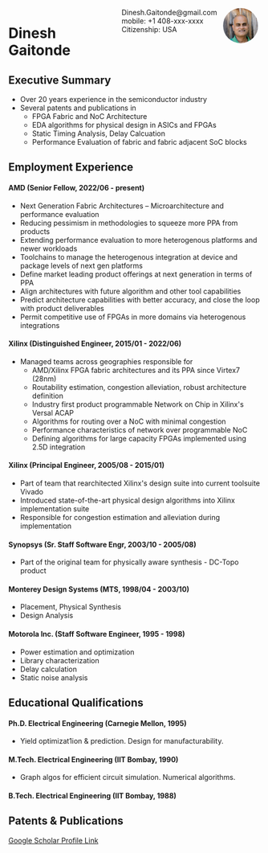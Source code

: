 <img style="float:right;border-radius:50%;width:70px;padding:6px" src="dinesh_photo.jpg" />

<span style="float:right;padding:6px"> 
  Dinesh.Gaitonde@gmail.com <br> mobile: +1 408-xxx-xxxx <br> Citizenship: USA
</span>

# Dinesh Gaitonde  

## Executive Summary
- Over 20 years experience in the semiconductor industry
- Several patents and publications in
  * FPGA Fabric and NoC Architecture
  * EDA algorithms for physical design in ASICs and FPGAs
  * Static Timing Analysis, Delay Calcuation
  * Performance Evaluation of fabric and fabric adjacent SoC blocks


## Employment Experience

#### AMD (Senior Fellow, 2022/06 - present)
* Next Generation Fabric Architectures – Microarchitecture and performance evaluation
* Reducing pessimism in methodologies to squeeze more PPA from products
* Extending performance evaluation to more heterogenous platforms and newer workloads
* Toolchains to manage the heterogenous integration at device and package levels of next gen platforms
* Define market leading product offerings at next generation in terms of PPA
* Align architectures with future algorithm and other tool capabilities
* Predict architecture capabilities with better accuracy, and close the loop with product deliverables
* Permit competitive use of FPGAs in more domains via heterogenous integrations


#### Xilinx (Distinguished Engineer, 2015/01 - 2022/06)
* Managed teams across geographies responsible for 
  * AMD/Xilinx FPGA fabric architectures and its PPA since Virtex7 (28nm)
  * Routability estimation, congestion alleviation, robust architecture definition
  * Industry first product programmable Network on Chip in Xilinx's Versal ACAP
  * Algorithms for routing over a NoC with minimal congestion
  * Performance characteristics of network over programmable NoC
  * Defining algorithms for large capacity FPGAs implemented using 2.5D integration


#### Xilinx (Principal Engineer, 2005/08 - 2015/01)
* Part of team that rearchitected Xilinx's design suite into current toolsuite Vivado
* Introduced state-of-the-art physical design algorithms into Xilinx implementation suite
* Responsible for congestion estimation and alleviation during implementation

#### Synopsys (Sr. Staff Software Engr, 2003/10 - 2005/08)
* Part of the original team for physically aware synthesis - DC-Topo product

#### Monterey Design Systems (MTS, 1998/04 - 2003/10)
* Placement, Physical Synthesis
* Design Analysis

#### Motorola Inc. (Staff Software Engineer, 1995 - 1998)
* Power estimation and optimization
* Library characterization
* Delay calculation
* Static noise analysis


## Educational Qualifications

#### Ph.D. Electrical Engineering (Carnegie Mellon, 1995)
 - Yield optimizat1ion & prediction. Design for manufacturability.

#### M.Tech. Electrical Engineering (IIT Bombay, 1990)
 - Graph algos for efficient circuit simulation. Numerical algorithms.
 
#### B.Tech. Electrical Engineering (IIT Bombay, 1988)

## Patents & Publications

[Google Scholar Profile Link](https://scholar.google.com/citations?hl=en&user=b4jzYOAAAAAJ&view_op=list_works&sortby=pubdate)
